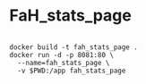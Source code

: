 # FaH_stats_page

```

docker build -t fah_stats_page .
docker run -d -p 8081:80 \
  --name=fah_stats_page \
  -v $PWD:/app fah_stats_page
```
